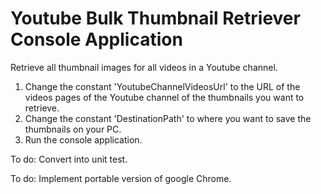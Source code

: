 # Youtube Bulk Thumbnail Retriever Console Application

Retrieve all thumbnail images for all videos in a Youtube channel.

1. Change the constant 'YoutubeChannelVideosUrl' to the URL of the videos pages of the Youtube channel of the thumbnails you want to retrieve.
2. Change the constant 'DestinationPath' to where you want to save the thumbnails on your PC.
3. Run the console application.

To do: Convert into unit test.

To do: Implement portable version of google Chrome.
